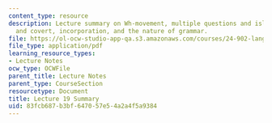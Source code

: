 ```yaml
---
content_type: resource
description: Lecture summary on Wh-movement, multiple questions and islands, overt
  and covert, incorporation, and the nature of grammar.
file: https://ol-ocw-studio-app-qa.s3.amazonaws.com/courses/24-902-language-and-its-structure-ii-syntax-fall-2003/83fcb687b3bf647057e54a2a4f5a9384_ln19final_sum.pdf
file_type: application/pdf
learning_resource_types:
- Lecture Notes
ocw_type: OCWFile
parent_title: Lecture Notes
parent_type: CourseSection
resourcetype: Document
title: Lecture 19 Summary
uid: 83fcb687-b3bf-6470-57e5-4a2a4f5a9384
---
```

